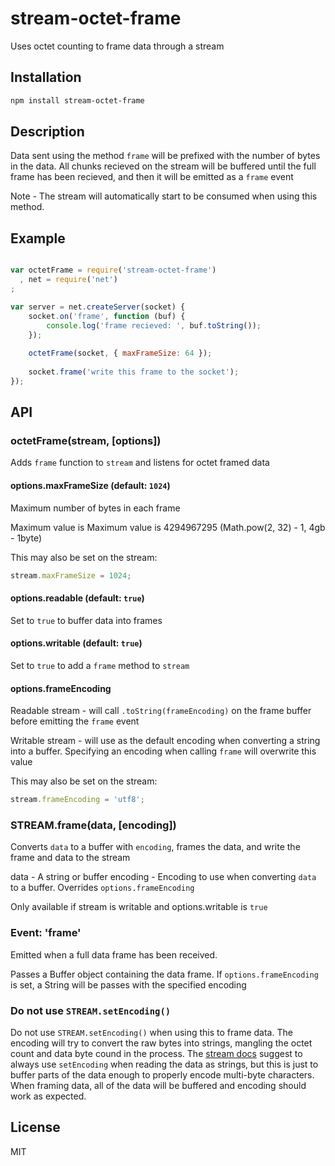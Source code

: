 # stream-octet-frame

Uses octet counting to frame data through a stream

## Installation

```bash
npm install stream-octet-frame
```

## Description

Data sent using the method `frame` will be prefixed with the number of bytes in the data.
All chunks recieved on the stream will be buffered until the full frame has been recieved, and then it
will be emitted as a `frame` event

Note - The stream will automatically start to be consumed when using this method.

## Example

```javascript

var octetFrame = require('stream-octet-frame')
  , net = require('net')
;

var server = net.createServer(socket) {
    socket.on('frame', function (buf) {
        console.log('frame recieved: ', buf.toString());
    });
    
    octetFrame(socket, { maxFrameSize: 64 });
    
    socket.frame('write this frame to the socket');
});

```

## API

### octetFrame(stream, [options])

Adds `frame` function to `stream` and listens for octet framed data

#### options.maxFrameSize (default: `1024`)

Maximum number of bytes in each frame

Maximum value is Maximum value is 4294967295 (Math.pow(2, 32) - 1, 4gb - 1byte)

This may also be set on the stream:

```javascript
stream.maxFrameSize = 1024;
```

#### options.readable (default: `true`)

Set to `true` to buffer data into frames

#### options.writable (default: `true`)

Set to `true` to add a `frame` method to `stream`

#### options.frameEncoding

Readable stream - will call `.toString(frameEncoding)` on the frame buffer before emitting the `frame` event

Writable stream - will use as the default encoding when converting a string into a buffer.  Specifying an
encoding when calling `frame` will overwrite this value

This may also be set on the stream:

```javascript
stream.frameEncoding = 'utf8';
```

### STREAM.frame(data, [encoding])

Converts `data` to a buffer with `encoding`, frames the data, and write the frame and data to the stream

data - A string or buffer
encoding - Encoding to use when converting `data` to a buffer.  Overrides `options.frameEncoding`

Only available if stream is writable and options.writable is `true`

### Event: 'frame'

Emitted when a full data frame has been received.

Passes a Buffer object containing the data frame.  If `options.frameEncoding` is set, a String will be passes with the specified encoding

### Do not use `STREAM.setEncoding()`

Do not use `STREAM.setEncoding()` when using this to frame data.  The encoding will try to convert the raw bytes into strings,
mangling the octet count and data byte cound in the process.  The [stream docs](http://nodejs.org/api/stream.html#stream_readable_setencoding_encoding)
suggest to always use `setEncoding` when reading the data as strings, but this is just to buffer parts of the data enough to
properly encode multi-byte characters.  When framing data, all of the data will be buffered and encoding should work as expected.

## License

MIT
